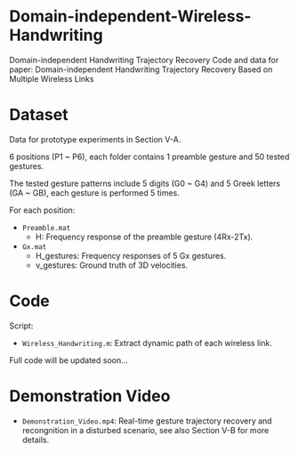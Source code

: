 # Domain-independent-Wireless-Handwriting
Domain-independent Handwriting Trajectory Recovery
Code and data for paper: Domain-independent Handwriting Trajectory Recovery Based on Multiple Wireless Links

# Dataset
Data for prototype experiments in Section V-A.

6 positions (P1 ~ P6), each folder contains 1 preamble gesture and 50 tested gestures.

The tested gesture patterns include 5 digits (G0 ~ G4) and 5 Greek letters (GA ~ GB), each gesture is performed 5 times.

For each position:
* ``Preamble.mat``
  * H: Frequency response of the preamble gesture (4Rx-2Tx).
* ``Gx.mat``
  * H_gestures: Frequency responses of 5 Gx gestures.
  * v_gestures: Ground truth of 3D velocities.

# Code

Script:
* ``Wireless_Handwriting.m``: Extract dynamic path of each wireless link.

Full code will be updated soon...

# Demonstration Video

* ``Demonstration_Video.mp4``: Real-time gesture trajectory recovery and recongnition in a disturbed scenario, see also Section V-B for more details.




